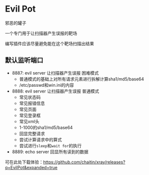 Evil Pot
===

邪恶的罐子

一个专门用于让扫描器产生误报的靶场

编写插件应该尽量避免能在这个靶场扫描出结果

## 默认监听端口

- 8887: evil server 让扫描器产生误报 困难模式
    - 普通模式的基础上对所有请求元素进行拆解计算sha1/md5/base64
    - /etc/passwd和win.ini的内容
- 8888: evil server 让扫描器产生误报 普通模式
    - 常见状态码
    - 常见报错信息
    - 常见页面
    - 常见登录框
    - 常见xml头
    - 1-1000的sha1/md5/base64
    - 回显完整请求
    - 尝试计算请求中的算式
    - 尝试进行`sleep`和`wait for`的执行
- 8889: echo server 回显所有读到的数据

可在此处下载体验：https://github.com/chaitin/xray/releases?q=EvilPot&expanded=true